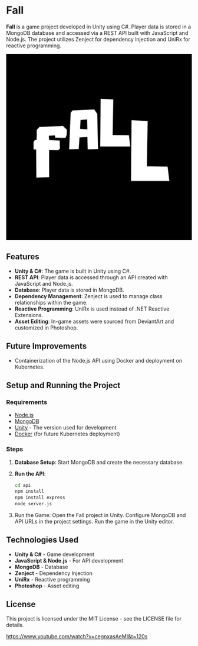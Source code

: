 # Fall


**Fall** is a game project developed in Unity using C#. Player data is stored in a MongoDB database and accessed via a REST API built with JavaScript and Node.js. The project utilizes Zenject for dependency injection and UniRx for reactive programming.

![](Fall/docs/fall%20banner.png)

## Features

- **Unity & C#**: The game is built in Unity using C#.
- **REST API**: Player data is accessed through an API created with JavaScript and Node.js.
- **Database**: Player data is stored in MongoDB.
- **Dependency Management**: Zenject is used to manage class relationships within the game.
- **Reactive Programming**: UniRx is used instead of .NET Reactive Extensions.
- **Asset Editing**: In-game assets were sourced from DeviantArt and customized in Photoshop.

## Future Improvements

- Containerization of the Node.js API using Docker and deployment on Kubernetes.

## Setup and Running the Project

### Requirements

- [Node.js](https://nodejs.org/)
- [MongoDB](https://www.mongodb.com/)
- [Unity](https://unity.com/) - The version used for development
- [Docker](https://www.docker.com/) (for future Kubernetes deployment)

### Steps

1. **Database Setup**: Start MongoDB and create the necessary database.

2. **Run the API**:
   ```bash
   cd api
   npm install
   npm install express
   node server.js
3. Run the Game:
Open the Fall project in Unity.
Configure MongoDB and API URLs in the project settings.
Run the game in the Unity editor.

## Technologies Used
- **Unity & C#** - Game development
- **JavaScript & Node.js** - For API development
- **MongoDB** - Database
- **Zenject** - Dependency Injection
- **UniRx** - Reactive programming
- **Photoshop** - Asset editing

## License
This project is licensed under the MIT License - see the LICENSE file for details.


https://www.youtube.com/watch?v=cegnxasAeMI&t=120s

